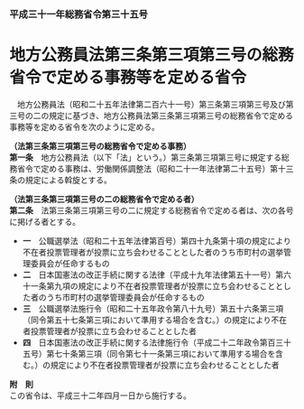 ### 平成三十一年総務省令第三十五号  
# 地方公務員法第三条第三項第三号の総務省令で定める事務等を定める省令  
　地方公務員法（昭和二十五年法律第二百六十一号）第三条第三項第三号及び第三号の二の規定に基づき、地方公務員法第三条第三項第三号の総務省令で定める事務等を定める省令を次のように定める。  
  
**（法第三条第三項第三号の総務省令で定める事務）**  
**第一条**　地方公務員法（以下「法」という。）第三条第三項第三号に規定する総務省令で定める事務は、労働関係調整法（昭和二十一年法律第二十五号）第十三条の規定による斡旋とする。  
  
**（法第三条第三項第三号の二の総務省令で定める者）**  
**第二条**　法第三条第三項第三号の二に規定する総務省令で定める者は、次の各号に掲げる者とする。  
* **一**　公職選挙法（昭和二十五年法律第百号）第四十九条第十項の規定により不在者投票管理者が投票に立ち会わせることとした者のうち市町村の選挙管理委員会が任命するもの  
* **二**　日本国憲法の改正手続に関する法律（平成十九年法律第五十一号）第六十一条第九項の規定により不在者投票管理者が投票に立ち会わせることとした者のうち市町村の選挙管理委員会が任命するもの  
* **三**　公職選挙法施行令（昭和二十五年政令第八十九号）第五十六条第三項（同令第五十七条第三項において準用する場合を含む。）の規定により不在者投票管理者が投票に立ち会わせることとした者  
* **四**　日本国憲法の改正手続に関する法律施行令（平成二十二年政令第百三十五号）第七十条第三項（同令第七十一条第三項において準用する場合を含む。）の規定により不在者投票管理者が投票に立ち会わせることとした者  
  
**附　則**  
この省令は、平成三十二年四月一日から施行する。  
  
